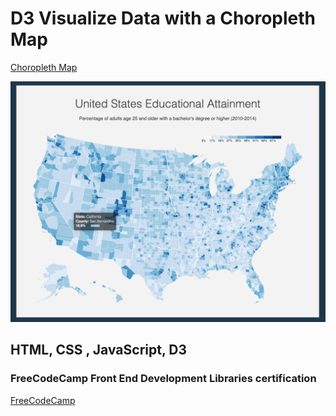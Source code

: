 # D3 Visualize Data with a Choropleth Map

[Choropleth Map]()

<div align="center">
   <img src="/screen.png" />
 </div>

## HTML, CSS , JavaScript, D3

### FreeCodeCamp Front End Development Libraries certification

[FreeCodeCamp](https://www.freecodecamp.org/Bargamotova)
